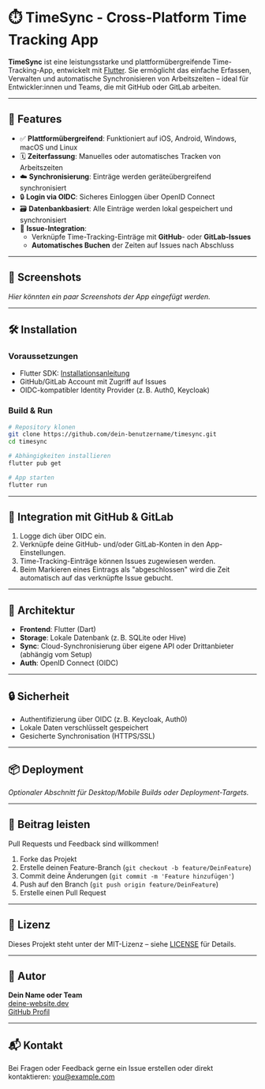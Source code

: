 # ⏱️ TimeSync - Cross-Platform Time Tracking App

**TimeSync** ist eine leistungsstarke und plattformübergreifende Time-Tracking-App, entwickelt mit [Flutter](https://flutter.dev/). Sie ermöglicht das einfache Erfassen, Verwalten und automatische Synchronisieren von Arbeitszeiten – ideal für Entwickler:innen und Teams, die mit GitHub oder GitLab arbeiten.

---

## 🚀 Features

- ✅ **Plattformübergreifend**: Funktioniert auf iOS, Android, Windows, macOS und Linux  
- 🗓️ **Zeiterfassung**: Manuelles oder automatisches Tracken von Arbeitszeiten  
- ☁️ **Synchronisierung**: Einträge werden geräteübergreifend synchronisiert  
- 🔒 **Login via OIDC**: Sicheres Einloggen über OpenID Connect  
- 🗃️ **Datenbankbasiert**: Alle Einträge werden lokal gespeichert und synchronisiert  
- 🔗 **Issue-Integration**:
  - Verknüpfe Time-Tracking-Einträge mit **GitHub**- oder **GitLab-Issues**
  - **Automatisches Buchen** der Zeiten auf Issues nach Abschluss

---

## 📸 Screenshots

*Hier könnten ein paar Screenshots der App eingefügt werden.*

---

## 🛠️ Installation

### Voraussetzungen

- Flutter SDK: [Installationsanleitung](https://docs.flutter.dev/get-started/install)  
- GitHub/GitLab Account mit Zugriff auf Issues  
- OIDC-kompatibler Identity Provider (z. B. Auth0, Keycloak)

### Build & Run

```bash
# Repository klonen
git clone https://github.com/dein-benutzername/timesync.git
cd timesync

# Abhängigkeiten installieren
flutter pub get

# App starten
flutter run
```

---

## 🔗 Integration mit GitHub & GitLab

1. Logge dich über OIDC ein.
2. Verknüpfe deine GitHub- und/oder GitLab-Konten in den App-Einstellungen.
3. Time-Tracking-Einträge können Issues zugewiesen werden.
4. Beim Markieren eines Eintrags als "abgeschlossen" wird die Zeit automatisch auf das verknüpfte Issue gebucht.

---

## 🧠 Architektur

- **Frontend**: Flutter (Dart)  
- **Storage**: Lokale Datenbank (z. B. SQLite oder Hive)  
- **Sync**: Cloud-Synchronisierung über eigene API oder Drittanbieter (abhängig vom Setup)  
- **Auth**: OpenID Connect (OIDC)

---

## 🔒 Sicherheit

- Authentifizierung über OIDC (z. B. Keycloak, Auth0)  
- Lokale Daten verschlüsselt gespeichert  
- Gesicherte Synchronisation (HTTPS/SSL)

---

## 📦 Deployment

*Optionaler Abschnitt für Desktop/Mobile Builds oder Deployment-Targets.*

---

## 🤝 Beitrag leisten

Pull Requests und Feedback sind willkommen!

1. Forke das Projekt
2. Erstelle deinen Feature-Branch (`git checkout -b feature/DeinFeature`)
3. Commit deine Änderungen (`git commit -m 'Feature hinzufügen'`)
4. Push auf den Branch (`git push origin feature/DeinFeature`)
5. Erstelle einen Pull Request

---

## 📄 Lizenz

Dieses Projekt steht unter der MIT-Lizenz – siehe [LICENSE](LICENSE) für Details.

---

## 👤 Autor

**Dein Name oder Team**  
[deine-website.dev](https://deine-website.dev)  
[GitHub Profil](https://github.com/dein-benutzername)

---

## 📬 Kontakt

Bei Fragen oder Feedback gerne ein Issue erstellen oder direkt kontaktieren: [you@example.com](mailto:you@example.com)
